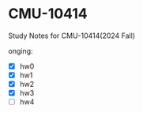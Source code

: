 # CMU-10414

Study Notes for CMU-10414(2024 Fall)

onging:
- [x] hw0
- [x] hw1
- [x] hw2
- [x] hw3
- [ ] hw4
